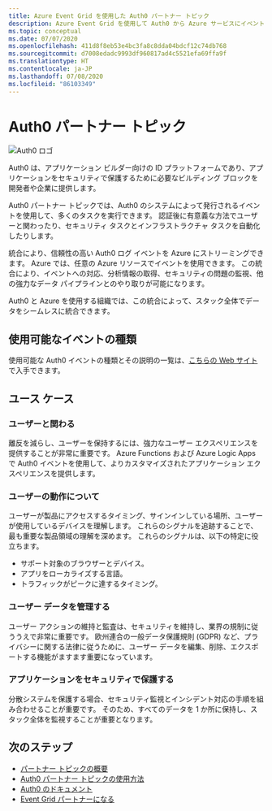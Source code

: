 ```yaml
---
title: Azure Event Grid を使用した Auth0 パートナー トピック
description: Azure Event Grid を使用して Auth0 から Azure サービスにイベントを送信します。
ms.topic: conceptual
ms.date: 07/07/2020
ms.openlocfilehash: 411d8f8eb53e4bc3fa8c8dda04bdcf12c74db768
ms.sourcegitcommit: d7008edadc9993df960817ad4c5521efa69ffa9f
ms.translationtype: HT
ms.contentlocale: ja-JP
ms.lasthandoff: 07/08/2020
ms.locfileid: "86103349"
---
```

# <a name="auth0-partner-topics"></a>Auth0 パートナー トピック
![Auth0 ロゴ](./media/auth0-overview/auth0-logo.png)

Auth0 は、アプリケーション ビルダー向けの ID プラットフォームであり、アプリケーションをセキュリティで保護するために必要なビルディング ブロックを開発者や企業に提供します。

Auth0 パートナー トピックでは、Auth0 のシステムによって発行されるイベントを使用して、多くのタスクを実行できます。 認証後に有意義な方法でユーザーと関わったり、セキュリティ タスクとインフラストラクチャ タスクを自動化したりします。

統合により、信頼性の高い Auth0 ログ イベントを Azure にストリーミングできます。 Azure では、任意の Azure リソースでイベントを使用できます。 この統合により、イベントへの対応、分析情報の取得、セキュリティの問題の監視、他の強力なデータ パイプラインとのやり取りが可能になります。

Auth0 と Azure を使用する組織では、この統合によって、スタック全体でデータをシームレスに統合できます。 
 
## <a name="available-event-types"></a>使用可能なイベントの種類
使用可能な Auth0 イベントの種類とその説明の一覧は、[こちらの Web サイト](https://auth0.com/docs/logs/references/log-event-type-codes)で入手できます。

## <a name="use-cases"></a>ユース ケース

### <a name="engage-with-your-users"></a>ユーザーと関わる
離反を減らし、ユーザーを保持するには、強力なユーザー エクスペリエンスを提供することが非常に重要です。 Azure Functions および Azure Logic Apps で Auth0 イベントを使用して、よりカスタマイズされたアプリケーション エクスペリエンスを提供します。 

### <a name="understand-user-behavior"></a>ユーザーの動作について
ユーザーが製品にアクセスするタイミング、サインインしている場所、ユーザーが使用しているデバイスを理解します。 これらのシグナルを追跡することで、最も重要な製品領域の理解を深めます。 これらのシグナルは、以下の特定に役立ちます。
- サポート対象のブラウザーとデバイス。 
- アプリをローカライズする言語。 
- トラフィックがピークに達するタイミング。 

### <a name="manage-user-data"></a>ユーザー データを管理する
ユーザー アクションの維持と監査は、セキュリティを維持し、業界の規制に従ううえで非常に重要です。 欧州連合の一般データ保護規則 (GDPR) など、プライバシーに関する法律に従うために、ユーザー データを編集、削除、エクスポートする機能がますます重要になっています。

### <a name="secure-your-application"></a>アプリケーションをセキュリティで保護する
分散システムを保護する場合、セキュリティ監視とインシデント対応の手順を組み合わせることが重要です。 そのため、すべてのデータを 1 か所に保持し、スタック全体を監視することが重要となります。 

## <a name="next-steps"></a>次のステップ

- [パートナー トピックの概要](partner-topics-overview.md)
- [Auth0 パートナー トピックの使用方法](auth0-how-to.md)
- [Auth0 のドキュメント](https://auth0.com/docs/azure-tutorial)
- [Event Grid パートナーになる](partner-onboarding-overview.md)


